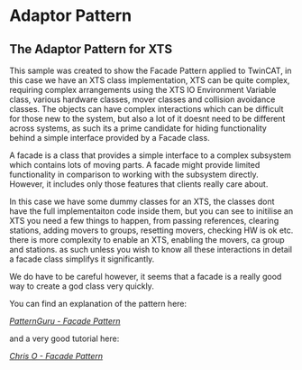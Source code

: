 # Adaptor Pattern

## The Adaptor Pattern for XTS

This sample was created to show the Facade Pattern applied to TwinCAT, in this case we have an XTS class implementation, XTS can be quite complex, requiring complex arrangements using the XTS IO Environment Variable class, various hardware classes, mover classes and collision avoidance classes. The objects can have complex interactions which can be difficult for those new to the system, but also a lot of it doesnt need to be different across systems, as such its a prime candidate for hiding functionality behind a simple interface provided by a Facade class.

A facade is a class that provides a simple interface to a complex subsystem which contains lots of moving parts. A facade might provide limited functionality in comparison to working with the subsystem directly. However, it includes only those features that clients really care about.

In this case we have some dummy classes for an XTS, the classes dont have the full implementaiton code inside them, but you can see to initilise an XTS you need a few things to happen, from passing references, clearing stations, adding movers to groups, resetting movers, checking HW is ok etc. there is more complexity to enable an XTS, enabling the movers, ca group and stations. as such unless you wish to know all these interactions in detail a facade class simplifys it significantly.

We do have to be careful however, it seems that a facade is a really good way to create a god class very quickly.

You can find an explanation of the pattern here:

*[PatternGuru - Facade Pattern](https://refactoring.guru/design-patterns/facade)*

and a very good tutorial here:

*[Chris O - Facade Pattern](https://www.youtube.com/watch?v=K4FkHVO5iac)*